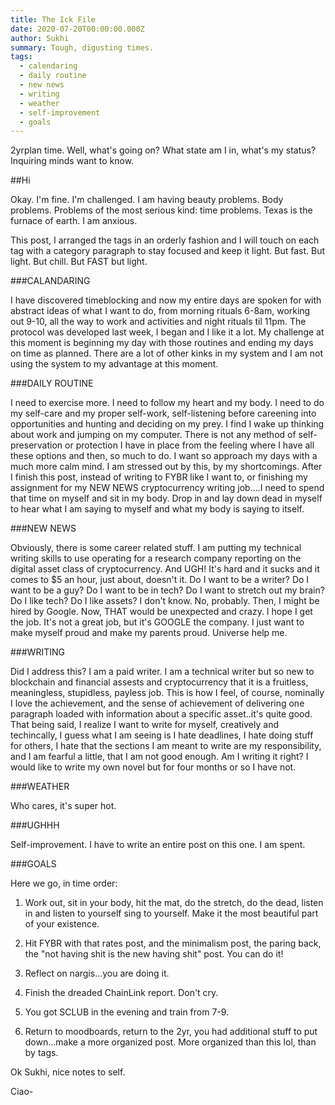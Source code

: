 ```yaml
---
title: The Ick File
date: 2020-07-20T00:00:00.000Z
author: Sukhi
summary: Tough, digusting times.
tags:
  - calendaring
  - daily routine
  - new news
  - writing
  - weather
  - self-improvement
  - goals
---
```

2yrplan time. Well, what's going on? What state am I in, what's my status? Inquiring minds want to know. 

##Hi

Okay. I'm fine. I'm challenged. I am having beauty problems. Body problems. Problems of the most serious kind: time problems. Texas is the furnace of earth. I am anxious.

This post, I arranged the tags in an orderly fashion and I will touch on each tag with a category paragraph to stay focused and keep it light. But fast. But light. But chill. But FAST but light.

###CALANDARING

I have discovered timeblocking and now my entire days are spoken for with abstract ideas of what I want to do, from morning rituals 6-8am, working out 9-10, all the way to work and activities and night rituals til 11pm. The protocol was developed last week, I began and I like it a lot. My challenge at this moment is beginning my day with those routines and ending my days on time as planned. There are a lot of other kinks in my system and I am not using the system to my advantage at this moment.

###DAILY ROUTINE

I need to exercise more. I need to follow my heart and my body. I need to do my self-care and my proper self-work, self-listening before careening into opportunities and hunting and deciding on my prey. I find I wake up thinking about work and jumping on my computer. There is not any method of self-preservation or protection I have in place from the feeling where I have all these options and then, so much to do. I want so approach my days with a much more calm mind. I am stressed out by this, by my shortcomings. After I finish this post, instead of writing to FYBR like I want to, or finishing my assignment for my NEW NEWS cryptocurrency writing job....I need to spend that time on myself and sit in my body. Drop in and lay down dead in myself to hear what I am saying to myself and what my body is saying to itself.

###NEW NEWS

Obviously, there is some career related stuff. I am putting my technical writing skills to use operating for a research company reporting on the digital asset class of cryptocurrency. And UGH! It's hard and it sucks and it comes to $5 an hour, just about, doesn't it. Do I want to be a writer? Do I want to be a guy? Do I want to be in tech? Do I want to stretch out my brain? Do I like tech? Do I like assets? I don't know. No, probably. Then, I might be hired by Google. Now, THAT would be unexpected and crazy. I hope I get the job. It's not a great job, but it's GOOGLE the company. I just want to make myself proud and make my parents proud. Universe help me.

###WRITING

Did I address this? I am a paid writer. I am a technical writer but so new to blockchain and financial assests and cryptocurrency that it is a fruitless, meaningless, stupidless, payless job. This is how I feel, of course, nominally I love the achievement, and the sense of achievement of delivering one paragraph loaded with information about a specific asset..it's quite good. That being said, I realize I want to write for myself, creatively and techincally, I guess what I am seeing is I hate deadlines, I hate doing stuff for others, I hate that the sections I am meant to write are my responsibility, and I am fearful a little, that I am not good enough. Am I writing it right? I would like to write my own novel but for four months or so I have not.

###WEATHER

Who cares, it's super hot.

###UGHHH

Self-improvement. I have to write an entire post on this one. I am spent.

###GOALS

Here we go, in time order:

1. Work out, sit in your body, hit the mat, do the stretch, do the dead, listen in and listen to yourself sing to yourself. Make it the most beautiful part of your existence.

2. Hit FYBR with that rates post, and the minimalism post, the paring back, the "not having shit is the new having shit" post. You can do it!

3. Reflect on nargis...you are doing it.

4. Finish the dreaded ChainLink report. Don't cry.

5. You got SCLUB in the evening and train from 7-9.

6. Return to moodboards, return to the 2yr, you had additional stuff to put down...make a more organized post. More organized than this lol, than by tags.

Ok Sukhi, nice notes to self.

Ciao-
